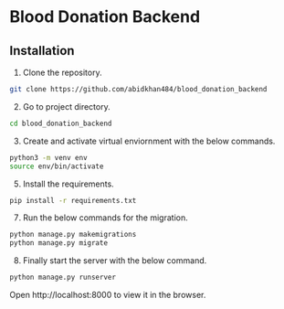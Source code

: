 # Blood Donation Backend

## Installation

1. Clone the repository.
```sh
git clone https://github.com/abidkhan484/blood_donation_backend
```
2. Go to project directory.
```sh
cd blood_donation_backend
```
3. Create and activate virtual enviornment with the below commands.
```sh
python3 -m venv env
source env/bin/activate
```
5. Install the requirements.
```sh
pip install -r requirements.txt
```
7. Run the below commands for the migration.
```sh
python manage.py makemigrations
python manage.py migrate
```
8. Finally start the server with the below command.
```sh
python manage.py runserver
```

Open http://localhost:8000 to view it in the browser.
